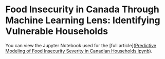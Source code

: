 # Food Insecurity in Canada Through Machine Learning Lens: Identifying Vulnerable Households

You can view the Jupyter Notebook used for the [full article]([Predictive Modeling of Food Insecurity Severity in Canadian Households.ipynb](https://github.com/klopferhuang/Food-Insecurity-in-Canada-Through-Machine-Learning-Lens-Identifying-Vulnerable-Households/blob/main/Predictive%20Modeling%20of%20Food%20Insecurity%20Severity%20in%20Canadian%20Households.ipynb)).
